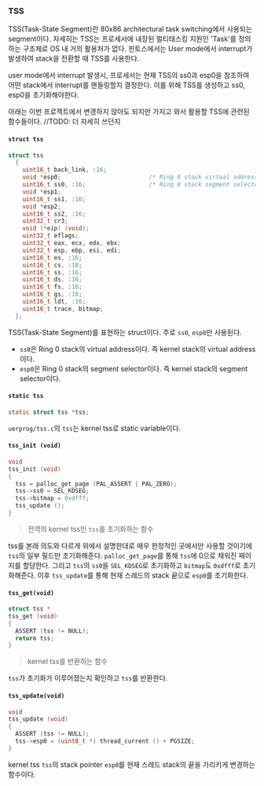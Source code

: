 ### TSS
TSS(Task-State Segment)란 80x86 architectural task switching에서 사용되는 segment이다. 자세히는 TSS는 프로세서에 내장된 멀티태스킹 지원인 'Task'를 정의하는 구조체로 OS 내 거의 활용처가 없다. 핀토스에서는 User mode에서 interrupt가 발생하여 stack을 전환할 때 TSS를 사용한다. 

user mode에서 interrupt 발생시, 프로세서는 현재 TSS의 ss0과 esp0을 참조하여 어떤 stack에서 interrupt를 핸들링할지 결정한다. 이를 위해 TSS를 생성하고 ss0, esp0을 초기화해야한다. 

아래는 이번 프로젝트에서 변경하지 않아도 되지만 가지고 와서 활용할 TSS에 관련된 함수들이다.
//TODO: 더 자세히 쓰던지
#### `struct tss`
```c
struct tss
  {
    uint16_t back_link, :16;
    void *esp0;                         /* Ring 0 stack virtual address. */
    uint16_t ss0, :16;                  /* Ring 0 stack segment selector. */
    void *esp1;
    uint16_t ss1, :16;
    void *esp2;
    uint16_t ss2, :16;
    uint32_t cr3;
    void (*eip) (void);
    uint32_t eflags;
    uint32_t eax, ecx, edx, ebx;
    uint32_t esp, ebp, esi, edi;
    uint16_t es, :16;
    uint16_t cs, :16;
    uint16_t ss, :16;
    uint16_t ds, :16;
    uint16_t fs, :16;
    uint16_t gs, :16;
    uint16_t ldt, :16;
    uint16_t trace, bitmap;
  };
```

TSS(Task-State Segment)를 표현하는 struct이다. 주로 `ss0`, `esp0`만 사용된다.
- `ss0`은 Ring 0 stack의 virtual address이다. 즉 kernel stack의 virtual address이다.
- `esp0`은 Ring 0 stack의 segment selector이다. 즉 kernel stack의 segment selector이다.

#### `static tss`
```c
static struct tss *tss;
```
`uerprog/tss.c`의 `tss`는 kernel tss로 static variable이다.

#### `tss_init (void)`
```c
void
tss_init (void) 
{
  tss = palloc_get_page (PAL_ASSERT | PAL_ZERO);
  tss->ss0 = SEL_KDSEG;
  tss->bitmap = 0xdfff;
  tss_update ();
}
```
> 전역의 kernel tss인 `tss`를 초기화하는 함수

tss를 본래 의도와 다르게 위에서 설명한대로 매우 한정적인 곳에서만 사용할 것이기에 `tss`의 일부 필드만 초기화해준다. 
`palloc_get_page`를 통해 `tss`에 0으로 채워진 페이지를 할당한다. 그리고 `tss`의 `ss0`을 `SEL_KDSEG`로 초기화하고 `bitmap`도 `0xdfff`로 초기화해준다.
이후 `tss_update`를 통해 현재 스레드의 stack 끝으로 `esp0`를 초기화한다.

#### `tss_get(void)`
```c
struct tss *
tss_get (void) 
{
  ASSERT (tss != NULL);
  return tss;
}
```
> kernel tss를 반환하는 함수

`tss`가 초기화가 이루어졌는지 확인하고 `tss`를 반환한다.
#### `tss_update(void)`
```c
void
tss_update (void) 
{
  ASSERT (tss != NULL);
  tss->esp0 = (uint8_t *) thread_current () + PGSIZE;
}
```
kernel tss `tss`의 stack pointer `esp0`를 현재 스레드 stack의 끝을 가리키게 변경하는 함수이다.


